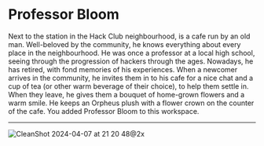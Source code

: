 # Professor Bloom
Next to the station in the Hack Club neighbourhood, is a cafe run by an old man. Well-beloved by the community, he knows everything about every place in the neighbourhood. He was once a professor at a local high school, seeing through the progression of hackers through the ages. Nowadays, he has retired, with fond memories of his experiences. When a newcomer arrives in the community, he invites them in to his cafe for a nice chat and a cup of tea (or other warm beverage of their choice), to help them settle in. When they leave, he gives them a bouquet of home-grown flowers and a warm smile. He keeps an Orpheus plush with a flower crown on the counter of the cafe.
You added Professor Bloom to this workspace.

---
![CleanShot 2024-04-07 at 21 20 48@2x](https://github.com/hackclub/professor-bloom/assets/65788728/07ac03d2-489a-445d-837f-9e35f0f72be9)
